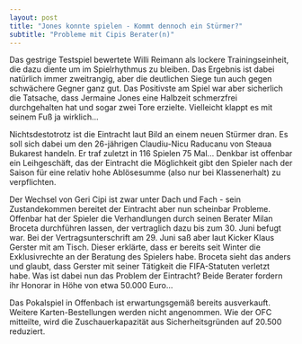 ```yaml
---
layout: post
title: "Jones konnte spielen - Kommt dennoch ein Stürmer?"
subtitle: "Probleme mit Cipis Berater(n)"
---
```


Das gestrige Testspiel bewertete Willi Reimann als lockere Trainingseinheit, die dazu diente um im Spielrhythmus zu bleiben. Das Ergebnis ist dabei natürlich immer zweitrangig, aber die deutlichen Siege tun auch gegen schwächere Gegner ganz gut. Das Positivste am Spiel war aber sicherlich die Tatsache, dass Jermaine Jones eine Halbzeit schmerzfrei durchgehalten hat und sogar zwei Tore erzielte. Vielleicht klappt es mit seinem Fuß ja wirklich...

Nichtsdestotrotz ist die Eintracht laut Bild an einem neuen Stürmer dran. Es soll sich dabei um den 26-jährigen Claudiu-Nicu Raducanu von Steaua Bukarest handeln. Er traf zuletzt in 116 Spielen 75 Mal... Denkbar ist offenbar ein Leihgeschäft, das der Eintracht die Möglichkeit gibt den Spieler nach der Saison für eine relativ hohe Ablösesumme (also nur bei Klassenerhalt) zu verpflichten.

Der Wechsel von Geri Cipi ist zwar unter Dach und Fach - sein Zustandekommen bereitet der Eintracht aber nun scheinbar Probleme. Offenbar hat der Spieler die Verhandlungen durch seinen Berater Milan Broceta durchführen lassen, der vertraglich dazu bis zum 30. Juni befugt war. Bei der Vertragsunterschrift am 29. Juni saß aber laut Kicker Klaus Gerster mit am Tisch. Dieser erklärte, dass er bereits seit Winter die Exklusivrechte an der Beratung des Spielers habe. Broceta sieht das anders und glaubt, dass Gerster mit seiner Tätigkeit die FIFA-Statuten verletzt habe. Was ist dabei nun das Problem der Eintracht? Beide Berater fordern ihr Honorar in Höhe von etwa 50.000 Euro...

Das Pokalspiel in Offenbach ist erwartungsgemäß bereits ausverkauft. Weitere Karten-Bestellungen werden nicht angenommen. Wie der OFC mitteilte, wird die Zuschauerkapazität aus Sicherheitsgründen auf 20.500 reduziert.
